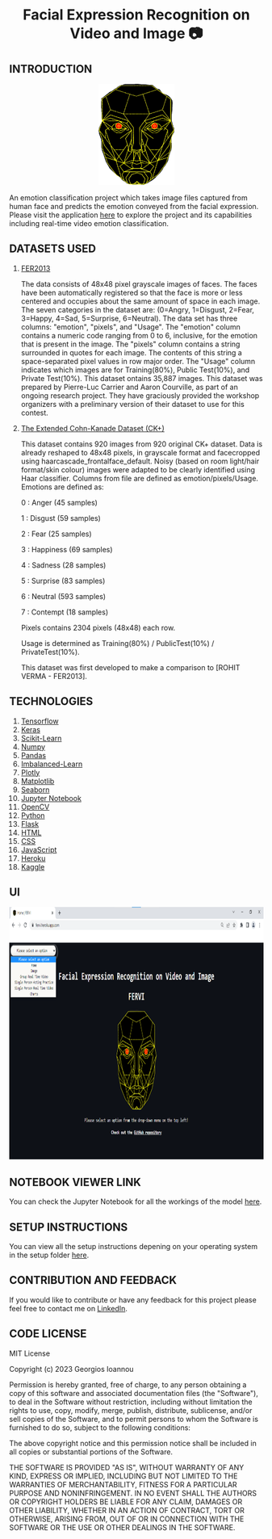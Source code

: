 <div>
    <h1  align="center" >Facial Expression Recognition on Video and Image 📷</h1>
</div>

## INTRODUCTION

<p align="center">
   <a
      href="https://fervi.herokuapp.com/" target="_blank">
      <img src="static/images/landmarks.png"
      alt="Waveform illustration" width="150" height="200"/>
   </a>
</p>

An emotion classification project which takes image files captured from human face and predicts the emotion conveyed from the facial expression. Please visit the application [here](https://fervi.herokuapp.com/) to explore the project and its capabilities including real-time video emotion classification.

## DATASETS USED

1. [FER2013](https://www.kaggle.com/datasets/deadskull7/fer2013)
   <br />
   <p>The data consists of 48x48 pixel grayscale images of faces. The faces have been automatically registered so that the face is more or less centered and occupies about the same amount of space in each image. The seven categories in the dataset are: (0=Angry, 1=Disgust, 2=Fear, 3=Happy, 4=Sad, 5=Surprise, 6=Neutral). The data set has three columns: "emotion", "pixels", and "Usage". The "emotion" column contains a numeric code ranging from 0 to 6, inclusive, for the emotion that is present in the image. The "pixels" column contains a string surrounded in quotes for each image. The contents of this string a space-separated pixel values in row major order. The "Usage" column indicates which images are for Training(80%), Public Test(10%), and Private Test(10%). This dataset ontains 35,887 images. This dataset was prepared by Pierre-Luc Carrier and Aaron Courville, as part of an ongoing research project. They have graciously provided the workshop organizers with a preliminary version of their dataset to use for this contest.</p>

2. [The Extended Cohn-Kanade Dataset (CK+)](https://www.kaggle.com/datasets/davilsena/ckdataset)
   <br>
   <p>This dataset contains 920 images from 920 original CK+ dataset. Data is already reshaped to 48x48 pixels, in grayscale format and facecropped using haarcascade_frontalface_default. Noisy (based on room light/hair format/skin colour) images were adapted to be clearly identified using Haar classifier. Columns from file are defined as emotion/pixels/Usage. Emotions are defined as:
   
   0 : Anger     (45 samples)

   1 : Disgust   (59 samples)

   2 : Fear      (25 samples)

   3 : Happiness (69 samples)

   4 : Sadness   (28 samples)

   5 : Surprise  (83 samples)

   6 : Neutral   (593 samples)

   7 : Contempt  (18 samples)
   
   Pixels contains 2304 pixels (48x48) each row.
   
   Usage is determined as Training(80%) / PublicTest(10%) / PrivateTest(10%).
   
   This dataset was first developed to make a comparison to [ROHIT VERMA - FER2013].</p>

## TECHNOLOGIES

1. [Tensorflow](https://www.tensorflow.org/)
2. [Keras](https://keras.io/)
3. [Scikit-Learn](https://scikit-learn.org/stable/)
4. [Numpy](https://numpy.org/)
5. [Pandas](https://pandas.pydata.org/)
6. [Imbalanced-Learn](https://imbalanced-learn.org/stable/index.html)
7. [Plotly](https://plotly.com/)
8. [Matplotlib](https://matplotlib.org/)
9. [Seaborn](https://seaborn.pydata.org/)
10. [Jupyter Notebook](https://jupyter.org/)
11. [OpenCV](https://opencv.org/)
12. [Python](https://www.python.org/)
13. [Flask](https://flask.palletsprojects.com/en/2.3.x/)
14. [HTML](https://developer.mozilla.org/en-US/docs/Web/HTML)
15. [CSS](https://developer.mozilla.org/en-US/docs/Web/CSS)
16. [JavaScript](https://developer.mozilla.org/en-US/docs/Web/JavaScript)
17. [Heroku](https://www.heroku.com/)
18. [Kaggle](https://www.kaggle.com/)

## UI

<p align="center">
   <img src="static\images\UI.png"
      alt="User Interface Design illustration" width="1600" height="500"/>
</p>

## NOTEBOOK VIEWER LINK

You can check the Jupyter Notebook for all the workings of the model [here](https://nbviewer.org/github/GeorgiosIoannouCoder/fervi/blob/main/fervi-notebook.ipynb).

## SETUP INSTRUCTIONS

You can view all the setup instructions depening on your operating system in the setup folder [here](https://github.com/GeorgiosIoannouCoder/fervi/tree/main/setup).

## CONTRIBUTION AND FEEDBACK

If you would like to contribute or have any feedback for this project please feel free to contact me on [LinkedIn](https://www.linkedin.com/in/georgiosioannoucoder/).

## CODE LICENSE

MIT License

Copyright (c) 2023 Georgios Ioannou

Permission is hereby granted, free of charge, to any person obtaining a copy
of this software and associated documentation files (the "Software"), to deal
in the Software without restriction, including without limitation the rights
to use, copy, modify, merge, publish, distribute, sublicense, and/or sell
copies of the Software, and to permit persons to whom the Software is
furnished to do so, subject to the following conditions:

The above copyright notice and this permission notice shall be included in all
copies or substantial portions of the Software.

THE SOFTWARE IS PROVIDED "AS IS", WITHOUT WARRANTY OF ANY KIND, EXPRESS OR
IMPLIED, INCLUDING BUT NOT LIMITED TO THE WARRANTIES OF MERCHANTABILITY,
FITNESS FOR A PARTICULAR PURPOSE AND NONINFRINGEMENT. IN NO EVENT SHALL THE
AUTHORS OR COPYRIGHT HOLDERS BE LIABLE FOR ANY CLAIM, DAMAGES OR OTHER
LIABILITY, WHETHER IN AN ACTION OF CONTRACT, TORT OR OTHERWISE, ARISING FROM,
OUT OF OR IN CONNECTION WITH THE SOFTWARE OR THE USE OR OTHER DEALINGS IN THE
SOFTWARE.

